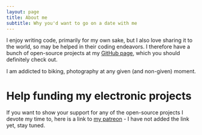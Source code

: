 ```yaml
---
layout: page
title: About me
subtitle: Why you'd want to go on a date with me
---
```


I enjoy writing code, primarily for my own sake, but I also love sharing it to the world, so may be helped in their coding endeavors. I therefore have a bunch of open-source projects at my [GitHub page](https://github.com/mjoerck), which you should definitely check out.

I am addicted to biking, photography at any given (and non-given) moment.

# Help funding my electronic projects
If you want to show your support for any of the open-source projects I devote my time to, here is a link to [my patreon]() - I have not added the link yet, stay tuned.
